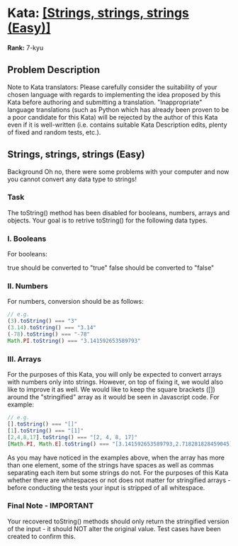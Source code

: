 # Kata: [\[Strings, strings, strings (Easy)\]](https://www.codewars.com/kata/56d6b921c9ae3fd926000601)

**Rank:** 7-kyu

## Problem Description
Note to Kata translators: Please carefully consider the suitability of your chosen language with regards to implementing the idea proposed by this Kata before authoring and submitting a translation. "Inappropriate" language translations (such as Python which has already been proven to be a poor candidate for this Kata) will be rejected by the author of this Kata even if it is well-written (i.e. contains suitable Kata Description edits, plenty of fixed and random tests, etc.).

## Strings, strings, strings (Easy)
Background
Oh no, there were some problems with your computer and now you cannot convert any data type to strings!

### Task
The toString() method has been disabled for booleans, numbers, arrays and objects. Your goal is to retrive toString() for the following data types.

### I. Booleans
For booleans:

true should be converted to "true"
false should be converted to "false"

### II. Numbers
For numbers, conversion should be as follows:

```javascript
// e.g.
(3).toString() === "3"
(3.14).toString() === "3.14"
(-78).toString() === "-78"
Math.PI.toString() === "3.141592653589793"
```

### III. Arrays
For the purposes of this Kata, you will only be expected to convert arrays with numbers only into strings. However, on top of fixing it, we would also like to improve it as well. We would like to keep the square brackets ([]) around the "stringified" array as it would be seen in Javascript code. For example:

```javascript
// e.g.
[].toString() === "[]"
[1].toString() === "[1]"
[2,4,8,17].toString() === "[2, 4, 8, 17]"
[Math.PI, Math.E].toString() === "[3.141592653589793,2.718281828459045]"
```

As you may have noticed in the examples above, when the array has more than one element, some of the strings have spaces as well as commas separating each item but some strings do not. For the purposes of this Kata whether there are whitespaces or not does not matter for stringified arrays - before conducting the tests your input is stripped of all whitespace.

### Final Note - IMPORTANT
Your recovered toString() methods should only return the stringified version of the input - it should NOT alter the original value. Test cases have been created to confirm this.
